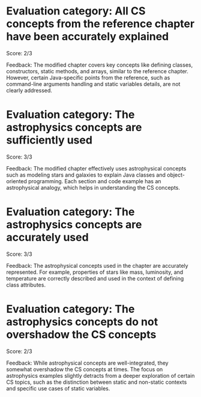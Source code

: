 # Evaluation category: All CS concepts from the reference chapter have been accurately explained

Score: 2/3

Feedback: The modified chapter covers key concepts like defining classes, constructors, static methods, and arrays, similar to the reference chapter. However, certain Java-specific points from the reference, such as command-line arguments handling and static variables details, are not clearly addressed.

# Evaluation category: The astrophysics concepts are sufficiently used

Score: 3/3

Feedback: The modified chapter effectively uses astrophysical concepts such as modeling stars and galaxies to explain Java classes and object-oriented programming. Each section and code example has an astrophysical analogy, which helps in understanding the CS concepts.

# Evaluation category: The astrophysics concepts are accurately used

Score: 3/3

Feedback: The astrophysical concepts used in the chapter are accurately represented. For example, properties of stars like mass, luminosity, and temperature are correctly described and used in the context of defining class attributes.

# Evaluation category: The astrophysics concepts do not overshadow the CS concepts

Score: 2/3

Feedback: While astrophysical concepts are well-integrated, they somewhat overshadow the CS concepts at times. The focus on astrophysics examples slightly detracts from a deeper exploration of certain CS topics, such as the distinction between static and non-static contexts and specific use cases of static variables.

